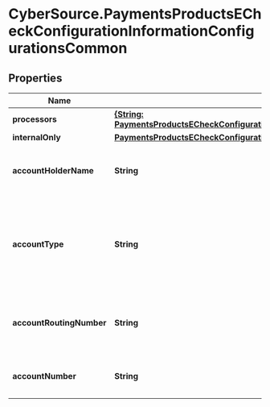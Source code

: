 # CyberSource.PaymentsProductsECheckConfigurationInformationConfigurationsCommon

## Properties
Name | Type | Description | Notes
------------ | ------------- | ------------- | -------------
**processors** | [**{String: PaymentsProductsECheckConfigurationInformationConfigurationsCommonProcessors}**](PaymentsProductsECheckConfigurationInformationConfigurationsCommonProcessors.md) |  | [optional] 
**internalOnly** | [**PaymentsProductsECheckConfigurationInformationConfigurationsCommonInternalOnly**](PaymentsProductsECheckConfigurationInformationConfigurationsCommonInternalOnly.md) |  | [optional] 
**accountHolderName** | **String** | Mandatory  Name on Merchant&#39;s Bank Account Only ASCII (Hex 20 to Hex 7E)  | 
**accountType** | **String** | Mandatory  Type of account for Merchant&#39;s Bank Account Possible values: - checking - savings - corporatechecking - corporatesavings  | 
**accountRoutingNumber** | **String** | Mandatory  Routing number for Merchant&#39;s Bank Account US Account Routing Number  | 
**accountNumber** | **String** | Mandatory  Account number for Merchant&#39;s Bank Account  | 


